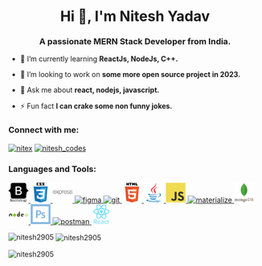 <h1 align="center">Hi 👋, I'm Nitesh Yadav</h1>
<h3 align="center">A passionate MERN Stack Developer from India.</h3>

<!-- <p align="left"> <img src="https://komarev.com/ghpvc/?username=nitesh2905&label=Profile%20views&color=0e75b6&style=flat" alt="nitesh2905" /> </p>
 <img
      align="right"
      width="300"
      src="https://media3.giphy.com/media/VTtANKl0beDFQRLDTh/giphy.gif?cid=ecf05e47tvvmho9zs72rq5dv2chc417l476iscz1p4reanxw&rid=giphy.gif&ct=g"
      alt="Code"
    /> -->

- 🌱 I’m currently learning **ReactJs, NodeJs, C++.**

- 🤝 I’m looking to work on **some more open source project in 2023.**

- 💬 Ask me about **react, nodejs, javascript.**

- ⚡ Fun fact **I can crake some non funny jokes.**

<h3 align="left">Connect with me:</h3>
<p align="left">
<a href="https://dev.to/nitex" target="blank"><img align="center" src="https://cdn.jsdelivr.net/npm/simple-icons@3.0.1/icons/dev-dot-to.svg" alt="nitex" height="30" width="40" /></a>
<a href="https://www.leetcode.com/nitesh_codes" target="blank"><img align="center" src="https://raw.githubusercontent.com/rahuldkjain/github-profile-readme-generator/master/src/images/icons/Social/leet-code.svg" alt="nitesh_codes" height="30" width="40" /></a>
</p>

<h3 align="left">Languages and Tools:</h3>
<p align="left"> <a href="https://getbootstrap.com" target="_blank"> <img src="https://raw.githubusercontent.com/devicons/devicon/master/icons/bootstrap/bootstrap-plain-wordmark.svg" alt="bootstrap" width="40" height="40"/> </a> <a href="https://www.w3schools.com/css/" target="_blank"> <img src="https://raw.githubusercontent.com/devicons/devicon/master/icons/css3/css3-original-wordmark.svg" alt="css3" width="40" height="40"/> </a> <a href="https://expressjs.com" target="_blank"> <img src="https://raw.githubusercontent.com/devicons/devicon/master/icons/express/express-original-wordmark.svg" alt="express" width="40" height="40"/> </a> <a href="https://www.figma.com/" target="_blank"> <img src="https://www.vectorlogo.zone/logos/figma/figma-icon.svg" alt="figma" width="40" height="40"/> </a> <a href="https://git-scm.com/" target="_blank"> <img src="https://www.vectorlogo.zone/logos/git-scm/git-scm-icon.svg" alt="git" width="40" height="40"/> </a> <a href="https://www.w3.org/html/" target="_blank"> <img src="https://raw.githubusercontent.com/devicons/devicon/master/icons/html5/html5-original-wordmark.svg" alt="html5" width="40" height="40"/> </a> <a href="https://www.java.com" target="_blank"> <img src="https://raw.githubusercontent.com/devicons/devicon/master/icons/java/java-original.svg" alt="java" width="40" height="40"/> </a> <a href="https://developer.mozilla.org/en-US/docs/Web/JavaScript" target="_blank"> <img src="https://raw.githubusercontent.com/devicons/devicon/master/icons/javascript/javascript-original.svg" alt="javascript" width="40" height="40"/> </a> <a href="https://materializecss.com/" target="_blank"> <img src="https://raw.githubusercontent.com/prplx/svg-logos/5585531d45d294869c4eaab4d7cf2e9c167710a9/svg/materialize.svg" alt="materialize" width="40" height="40"/> </a> <a href="https://www.mongodb.com/" target="_blank"> <img src="https://raw.githubusercontent.com/devicons/devicon/master/icons/mongodb/mongodb-original-wordmark.svg" alt="mongodb" width="40" height="40"/> </a> <a href="https://nodejs.org" target="_blank"> <img src="https://raw.githubusercontent.com/devicons/devicon/master/icons/nodejs/nodejs-original-wordmark.svg" alt="nodejs" width="40" height="40"/> </a> <a href="https://www.photoshop.com/en" target="_blank"> <img src="https://raw.githubusercontent.com/devicons/devicon/master/icons/photoshop/photoshop-line.svg" alt="photoshop" width="40" height="40"/> </a> <a href="https://postman.com" target="_blank"> <img src="https://www.vectorlogo.zone/logos/getpostman/getpostman-icon.svg" alt="postman" width="40" height="40"/> </a> <a href="https://reactjs.org/" target="_blank"> <img src="https://raw.githubusercontent.com/devicons/devicon/master/icons/react/react-original-wordmark.svg" alt="react" width="40" height="40"/> </a> </p>

<p><img align="left" src="https://github-readme-stats.vercel.app/api/top-langs?username=nitesh2905&show_icons=true&locale=en&layout=compact" alt="nitesh2905" /></p>

<p>&nbsp;<img align="center" src="https://github-readme-stats.vercel.app/api?username=nitesh2905&show_icons=true&locale=en" alt="nitesh2905" /></p>

<p><img align="center" src="https://github-readme-streak-stats.herokuapp.com/?user=nitesh2905&" alt="nitesh2905" /></p>

